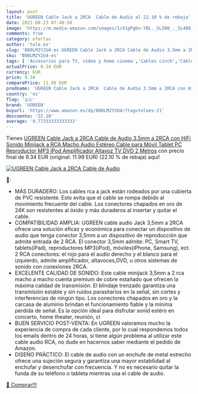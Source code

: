 ```yaml
---
layout: post
title: 'UGREEN Cable Jack a 2RCA  Cable de Audio al 22.10 % de rebaja'
date: 2021-08-23 07:40:50
image: 'https://m.media-amazon.com/images/I/41gPgbn-YBL._SL500_._SL400_.jpg'
comments: true
category: ofertas
author: 'tole.es'
slug: 'B00LM2Y2U4-es UGREEN Cable Jack a 2RCA Cable de Audio 3.5mm a 2RCA con...'
sku: 'B00LM2Y2U4-es'
tags: [ 'Accesorios para TV, vídeo y home cinema','Cables cinch','Cables de conector Jack','Cables para TV, vídeo y home cinema','Electrónica','TV, vídeo y home cinema','ipod','ugreen', ]
actualPrice: 9.34 EUR
currency: EUR
price: 9.34
comparePrice: 11.99 EUR
prodname: 'UGREEN Cable Jack a 2RCA  Cable de Audio 3.5mm a 2RCA con HiFi Sonido  Minijack a RCA Macho Audio Estéreo Cable para Móvil  Tablet  PC  Reproductor MP3  iPod  Amplificador  Altavoz  TV  DVD  2 Metros'
country: 'es'
flag: '🇪🇸'
brand: 'UGREEN'
buyurl: 'https://www.amazon.es/dp/B00LM2Y2U4/?tag=tolees-21'
descuento: '22.10'
average: '9.77333333333333'
---
```


Tienes [UGREEN Cable Jack a 2RCA  Cable de Audio 3.5mm a 2RCA con HiFi Sonido  Minijack a RCA Macho Audio Estéreo Cable para Móvil  Tablet  PC  Reproductor MP3  iPod  Amplificador  Altavoz  TV  DVD  2 Metros](https://www.amazon.es/dp/B00LM2Y2U4/?tag=tolees-21) con precio final de  9.34 EUR (original: 11.99 EUR) (22.10 %  de rebaja) aqui!

[![UGREEN Cable Jack a 2RCA  Cable de Audio](https://m.media-amazon.com/images/I/41gPgbn-YBL._SL500_._SL400_.jpg)](https://www.amazon.es/dp/B00LM2Y2U4/?tag=tolees-21)

🔎:

- MÁS DURADERO: Los cables rca a jack están rodeados por una cubierta de PVC resistente. Esto evita que el cable se rompa debido al movimiento frecuente del cable. Los conectores chapados en oro de 24K son resistentes al óxido y más duraderos al insertar y quitar el cable.
- COMPATIBILIDAD AMPLIA: UGREEN cable audio Jack 3,5mm a 2RCA ofrece una solución eficaz y económica para conectar un dispositivo de audio que tenga conector 3,5mm a un dispositivo de reproducción que admite entrada de 2 RCA. El conector 3,5mm admite: PC, Smart TV, tablets(iPad), reproductores MP3(iPod), móviles(iPhone, Samsung), ect. 2 RCA conectores: el rojo para el audio derecho y el blanco para el izquierdo, admite amplificador, altavoces,DVD, u otros sistemas de sonido con conexiones 2RCA.
- EXCELENTE CALIDAD DE SONIDO: Este cable minijack 3,5mm a 2 rca macho a macho cuenta premium de cobre estañado que ofrecen la máxima calidad de transmisión. El blindaje trenzado garantiza una transmisión estable y sin ruidos parasitarios en la señal, sin cortes y interferencias de ningún tipo. Los conectores chapados en oro y la carcasa de aluminio brindan el funcionamiento fiable y la mínima perdida de señal. Es la opción ideal para disfrutar sonid estéro en concerto, home theater, reunión, ci
- BUEN SERVICIO POST-VENTA: En UGREEN valoramos mucho la experiencia de compra de cada cliente, por lo cual respondemos todos los emails dentro de 24 horas, si tiene algún problema al utilizar este cable audio RCA, no dude en hacernos saber mediante el pedido de Amazon.
- DISEÑO PRÁCTICO: El cable de audio con un enchufe de metal estrecho ofrece una sujeción segura y garantiza una mayor estabilidad al enchufar y desenchufar con frecuencia. Y no es necesario quitar la funda de su teléfono o tableta mientras usa el cable de audio.

[🛒 Comprar!!!](https://www.amazon.es/dp/B00LM2Y2U4/?tag=tolees-21)
